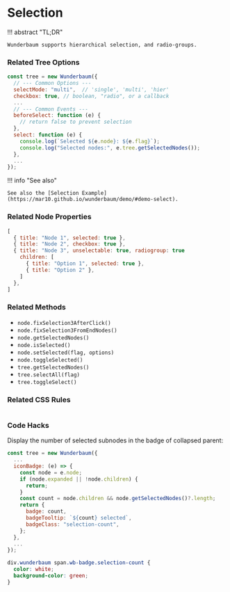 # Selection

!!! abstract "TL;DR"

    Wunderbaum supports hierarchical selection, and radio-groups.

### Related Tree Options

```js
const tree = new Wunderbaum({
  // --- Common Options ---
  selectMode: "multi",  // 'single', 'multi', 'hier'
  checkbox: true, // boolean, "radio", or a callback
  ...
  // --- Common Events ---
  beforeSelect: function (e) {
    // return false to prevent selection
  },
  select: function (e) {
    console.log(`Selected ${e.node}: ${e.flag}`);
    console.log("Selected nodes:", e.tree.getSelectedNodes());
  },
  ...
});
```

!!! info "See also"

    See also the [Selection Example](https://mar10.github.io/wunderbaum/demo/#demo-select).

### Related Node Properties

```js
[
  { title: "Node 1", selected: true },
  { title: "Node 2", checkbox: true },
  { title: "Node 3", unselectable: true, radiogroup: true
    children: [
      { title: "Option 1", selected: true },
      { title: "Option 2" },
    ]
  },
]
```

### Related Methods

- `node.fixSelection3AfterClick()`
- `node.fixSelection3FromEndNodes()`
- `node.getSelectedNodes()`
- `node.isSelected()`
- `node.setSelected(flag, options)`
- `node.toggleSelected()`
- `tree.getSelectedNodes()`
- `tree.selectAll(flag)`
- `tree.toggleSelect()`

### Related CSS Rules

```css

```

### Code Hacks

Display the number of selected subnodes in the badge of collapsed parent:

```js
const tree = new Wunderbaum({
  ...
  iconBadge: (e) => {
    const node = e.node;
    if (node.expanded || !node.children) {
      return;
    }
    const count = node.children && node.getSelectedNodes()?.length;
    return {
      badge: count,
      badgeTooltip: `${count} selected`,
      badgeClass: "selection-count",
    };
  },
  ...
});
```

```css
div.wunderbaum span.wb-badge.selection-count {
  color: white;
  background-color: green;
}
```
